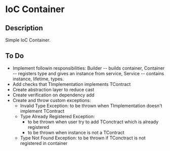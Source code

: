 # IoC Container

## Description

Simple IoC Container. 

## To Do

- Implement followin responsibilities: Builder -- builds container, Container -- registers type and gives an instance from service, Service -- contains instance, lifetime, types.
- Add checks that TImplementation implements TContract
- Create abstraction layer to reduce cast
- Create verification on dependency add
- Create and throw custom exceptions:
  - Invalid Type Exception: to be thrown when TImplementation doesn't implement TContract
  - Type Already Registered Exception: 
    - to be thrown when user try to add TConctract which is already registered
	- to be thrown when instance is not a TContract
  - Type Not Found Exception: to be thrown if TConctract is not registered in container